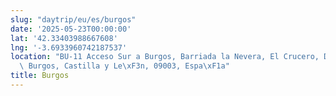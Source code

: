 ```yaml
---
slug: "daytrip/eu/es/burgos"
date: '2025-05-23T00:00:00'
lat: '42.33403988667608'
lng: '-3.6933960742187537'
location: "BU-11 Acceso Sur a Burgos, Barriada la Nevera, El Crucero, Distrito Sur,\
  \ Burgos, Castilla y Le\xF3n, 09003, Espa\xF1a"
title: Burgos
---
```



